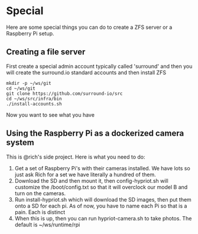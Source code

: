 # Special

Here are some special things you can do to create a ZFS server or a Raspberry
Pi setup.

## Creating a file server

First create a special admin account typically called 'surround' and then you
will create the surround.io standard accounts and then install ZFS

```shell
mkdir -p ~/ws/git
cd ~/ws/git
git clone https://github.com/surround-io/src
cd ~/ws/src/infra/bin
./install-accounts.sh
```

Now you want to see what you have

## Using the Raspberry Pi as a dockerized camera system

This is @rich's side project. Here is what you need to do:

1. Get a set of Raspberry Pi's with their cameras installed. We have lots so
   just ask Rich for a set we have literally a hundred of them.
1. Download the SD and then mount it, then config-hypriot.sh will customize the
   /boot/config.txt so that it will overclock our model B and turn on the
   cameras.
1. Run install-hypriot.sh which will download the SD images, then put them onto
   a SD for each pi. As of now, you have to name each Pi so that is a pain. Each
   is distinct
1. When this is up, then you can run hypriot-camera.sh to take photos. The
   default is ~/ws/runtime/rpi
